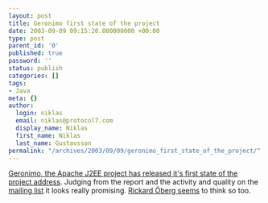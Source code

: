 ```yaml
---
layout: post
title: Geronimo first state of the project
date: 2003-09-09 09:15:20.000000000 +00:00
type: post
parent_id: '0'
published: true
password: ''
status: publish
categories: []
tags:
- Java
meta: {}
author:
  login: niklas
  email: niklas@protocol7.com
  display_name: Niklas
  first_name: Niklas
  last_name: Gustavsson
permalink: "/archives/2003/09/09/geronimo_first_state_of_the_project/"
---
```

[Geronimo, the Apache J2EE project has released it's first state of the project address](http://www.theinquirer.net/?article=11423). Judging from the report and the activity and quality on the [mailing list](http://nagoya.apache.org/eyebrowse/SummarizeList?listId=140) it looks really promising. [Rickard Öberg seems](http://www.theserverside.com/home/thread.jsp?thread_id=21311#94927) to think so too.

